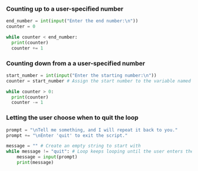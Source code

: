 ### Counting up to a user-specified number
```python
end_number = int(input("Enter the end number:\n"))
counter = 0

while counter < end_number:
  print(counter)
  counter += 1
```

### Counting down from a a user-specified number
```python
start_number = int(input("Enter the starting number:\n"))
counter = start_number # Assign the start number to the variable named counter

while counter > 0:
  print(counter)
  counter -= 1
```

### Letting the user choose when to quit the loop
```python
prompt = "\nTell me something, and I will repeat it back to you."
prompt += "\nEnter 'quit' to exit the script."

message = "" # Create an empty string to start with
while message != "quit": # Loop keeps looping until the user enters the word quit
    message = input(prompt)
    print(message)